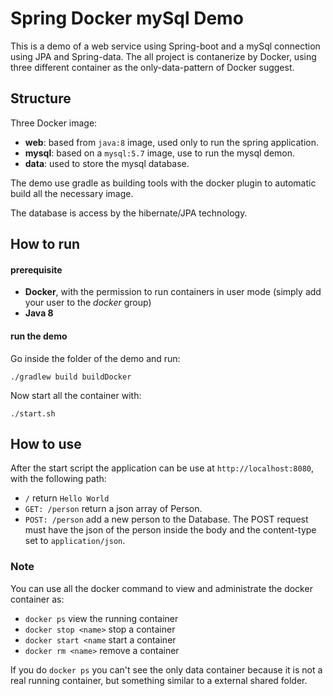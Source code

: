 # Spring Docker mySql Demo
This is a demo of a web service using Spring-boot and a mySql connection using JPA and Spring-data. The all project is contanerize by Docker, using three different container as the only-data-pattern of Docker suggest.

## Structure
Three Docker image:
- **web**: based from `java:8` image, used only to run the spring application.
- **mysql**: based on a `mysql:5.7` image, use to run the mysql demon.
- **data**: used to store the mysql database.

The demo use gradle as building tools with the docker plugin to automatic build all the necessary image.

The database is access by the hibernate/JPA technology.

## How to run
#### prerequisite
- **Docker**, with the permission to run containers in user mode (simply add your user to the *docker* group)
- **Java 8**

#### run the demo
Go inside the folder of the demo and run:
```
./gradlew build buildDocker
```

Now start all the container with:
```
./start.sh
```

## How to use
After the start script the application can be use at `http://localhost:8080`, with the following path:
- `/` return `Hello World`
- `GET: /person` return a json array of Person.
- `POST: /person` add a new person to the Database. The POST request must have the json of the person inside the body and the content-type set to `application/json`.

### Note
You can use all the docker command to view and administrate the docker container as:
- `docker ps` view the running container
- `docker stop <name>` stop a container
- `docker start <name` start a container
- `docker rm <name>` remove a container

If you do `docker ps` you can't see the only data container because it is not a real running container, but something similar to a external shared folder.
